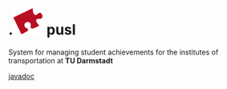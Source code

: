 # .<img src="./blob/logo/pusl_logo.png" width="60"> pusl

System for managing student achievements for the institutes of transportation at **TU Darmstadt**

[javadoc](https://leonchemnitz.github.io/pusl/apidocs/)
